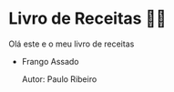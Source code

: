 # Livro de Receitas :man_cook:



Olá este e o meu livro de receitas

- Frango Assado

  Autor: Paulo Ribeiro

  

